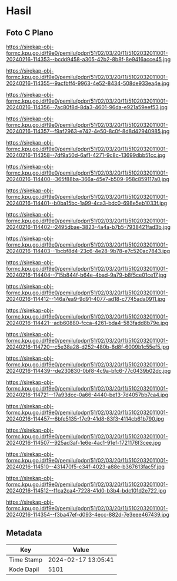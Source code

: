 # Hasil

## Foto C Plano

https://sirekap-obj-formc.kpu.go.id/f9e0/pemilu/pdpr/51/02/03/20/11/5102032011001-20240216-114353--bcdd9458-a305-42b2-8b8f-8e9416acce45.jpg

https://sirekap-obj-formc.kpu.go.id/f9e0/pemilu/pdpr/51/02/03/20/11/5102032011001-20240216-114355--9acfbff4-9963-4e52-8434-508de933ea4e.jpg

https://sirekap-obj-formc.kpu.go.id/f9e0/pemilu/pdpr/51/02/03/20/11/5102032011001-20240216-114356--7ac80f8d-8da3-4601-96da-e921a59eef53.jpg

https://sirekap-obj-formc.kpu.go.id/f9e0/pemilu/pdpr/51/02/03/20/11/5102032011001-20240216-114357--f9af2963-e742-4e50-8c0f-8d8d42940985.jpg

https://sirekap-obj-formc.kpu.go.id/f9e0/pemilu/pdpr/51/02/03/20/11/5102032011001-20240216-114358--7df9a50d-6af1-4271-9c8c-13699dbb51cc.jpg

https://sirekap-obj-formc.kpu.go.id/f9e0/pemilu/pdpr/51/02/03/20/11/5102032011001-20240216-114400--365f88ba-366a-45e7-b509-958c859117a0.jpg

https://sirekap-obj-formc.kpu.go.id/f9e0/pemilu/pdpr/51/02/03/20/11/5102032011001-20240216-114401--b0ba15bc-1a99-4ca3-bdc0-698e5eb1033f.jpg

https://sirekap-obj-formc.kpu.go.id/f9e0/pemilu/pdpr/51/02/03/20/11/5102032011001-20240216-114402--2495dbae-3823-4a4a-b7b5-7938421fad3b.jpg

https://sirekap-obj-formc.kpu.go.id/f9e0/pemilu/pdpr/51/02/03/20/11/5102032011001-20240216-114403--1bcbf8d4-23c6-4e28-9b78-e7c520ac7843.jpg

https://sirekap-obj-formc.kpu.go.id/f9e0/pemilu/pdpr/51/02/03/20/11/5102032011001-20240216-114404--715b844f-b64e-4bad-9a79-b8f5ce01ce17.jpg

https://sirekap-obj-formc.kpu.go.id/f9e0/pemilu/pdpr/51/02/03/20/11/5102032011001-20240216-114412--146a7ea9-9d91-4077-ad18-c7745ada0911.jpg

https://sirekap-obj-formc.kpu.go.id/f9e0/pemilu/pdpr/51/02/03/20/11/5102032011001-20240216-114421--adb60880-fcca-4261-bda4-583fadd8b79e.jpg

https://sirekap-obj-formc.kpu.go.id/f9e0/pemilu/pdpr/51/02/03/20/11/5102032011001-20240216-114720--c5e38a28-d252-480b-8d8f-6009b1c55ef5.jpg

https://sirekap-obj-formc.kpu.go.id/f9e0/pemilu/pdpr/51/02/03/20/11/5102032011001-20240216-114439--de230830-0bf8-4c9a-bfc6-77c0439b02dc.jpg

https://sirekap-obj-formc.kpu.go.id/f9e0/pemilu/pdpr/51/02/03/20/11/5102032011001-20240216-114721--17a93dcc-0a66-4440-be13-7d4057bb7ca4.jpg

https://sirekap-obj-formc.kpu.go.id/f9e0/pemilu/pdpr/51/02/03/20/11/5102032011001-20240216-114457--6bfe5135-17e9-41d8-83f3-4114cb61b790.jpg

https://sirekap-obj-formc.kpu.go.id/f9e0/pemilu/pdpr/51/02/03/20/11/5102032011001-20240216-114507--925ad3af-1e6e-4ac1-91ef-1721176f3cee.jpg

https://sirekap-obj-formc.kpu.go.id/f9e0/pemilu/pdpr/51/02/03/20/11/5102032011001-20240216-114510--431470f5-c34f-4023-a88e-b367613fac5f.jpg

https://sirekap-obj-formc.kpu.go.id/f9e0/pemilu/pdpr/51/02/03/20/11/5102032011001-20240216-114512--f1ca2ca4-7228-41d0-b3b4-bdc101d2e722.jpg

https://sirekap-obj-formc.kpu.go.id/f9e0/pemilu/pdpr/51/02/03/20/11/5102032011001-20240216-114354--f3ba47ef-d093-4ecc-882d-7e3eee467439.jpg


## Metadata

| Key        | Value               |
| ---------- | ------------------- |
| Time Stamp | 2024-02-17 13:05:41 |
| Kode Dapil | 5101                |



